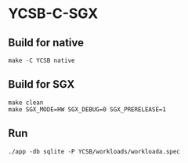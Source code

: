 # YCSB-C-SGX

## Build for native

```
make -C YCSB native
```

## Build for SGX

```
make clean
make SGX_MODE=HW SGX_DEBUG=0 SGX_PRERELEASE=1
```

## Run

```
./app -db sqlite -P YCSB/workloads/workloada.spec
```
